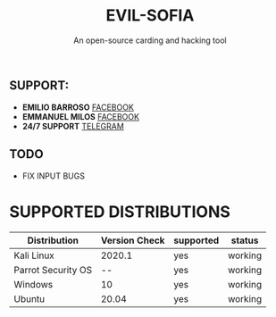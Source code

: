 <h1 align="center">EVIL-SOFIA</h1>
<p align="center">An open-source carding and hacking tool</p><br>

## SUPPORT:
*   **EMILIO BARROSO** [FACEBOOK](https://www.facebook.com/peta.ftp)
*   **EMMANUEL MILOS** [FACEBOOK](https://www.facebook.com/Emmanuel.ansioso43)
*   **24/7 SUPPORT** [TELEGRAM](https://t.me/BARROSOE)

## TODO
* FIX INPUT BUGS

# SUPPORTED DISTRIBUTIONS
|Distribution | Version Check | supported | status |
----------|-------|------|-------|
|Kali Linux|2020.1 | yes | working   |
|Parrot Security OS|-- |yes | working   |
|Windows|10 |yes  | working   |
|Ubuntu|20.04 |yes | working   |
